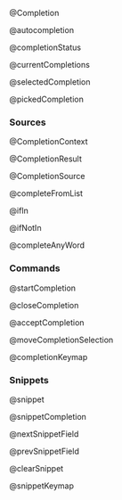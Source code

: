 @Completion

@autocompletion

@completionStatus

@currentCompletions

@selectedCompletion

@pickedCompletion

### Sources

@CompletionContext

@CompletionResult

@CompletionSource

@completeFromList

@ifIn

@ifNotIn

@completeAnyWord

### Commands

@startCompletion

@closeCompletion

@acceptCompletion

@moveCompletionSelection

@completionKeymap

### Snippets

@snippet

@snippetCompletion

@nextSnippetField

@prevSnippetField

@clearSnippet

@snippetKeymap

